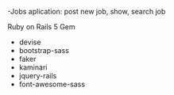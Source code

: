 -Jobs aplication: post new job, show, search job 

Ruby on Rails 5 
Gem
- devise 
- bootstrap-sass
- faker 
- kaminari 
- jquery-rails 
- font-awesome-sass 